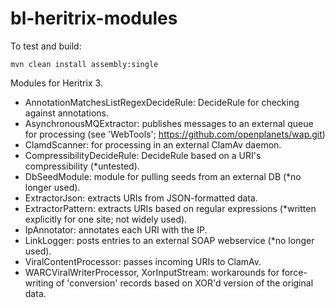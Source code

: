 bl-heritrix-modules
===================

To test and build:

    mvn clean install assembly:single

Modules for Heritrix 3.

* AnnotationMatchesListRegexDecideRule: DecideRule for checking against annotations.
* AsynchronousMQExtractor: publishes messages to an external queue for processing (see 'WebTools'; https://github.com/openplanets/wap.git)
* ClamdScanner: for processing in an external ClamAv daemon.
* CompressibilityDecideRule: DecideRule based on a URI's compressibility (*untested).
* DbSeedModule: module for pulling seeds from an external DB (*no longer used).
* ExtractorJson: extracts URIs from JSON-formatted data.
* ExtractorPattern: extracts URIs based on regular expressions (*written explicitly for one site; not widely used).
* IpAnnotator: annotates each URI with the IP.
* LinkLogger: posts entries to an external SOAP webservice (*no longer used).
* ViralContentProcessor: passes incoming URIs to ClamAv.
* WARCViralWriterProcessor, XorInputStream: workarounds for force-writing of 'conversion' records based on XOR'd version of the original data.
